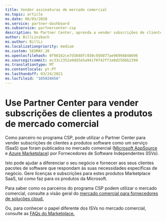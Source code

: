 ```yaml
---
title: Vender assinaturas de mercado comercial
ms.topic: article
ms.date: 06/03/2020
ms.service: partner-dashboard
ms.subservice: partnercenter-csp
description: No Partner Center, aprenda a vender subscrições de clientes a produtos SaaS publicados no mercado comercial por Fornecedores de Software Independentes (ISVs).
author: BillLinzbach
ms.author: BillLi
ms.localizationpriority: medium
ms.custom: SEOMAY.20
ms.openlocfilehash: 0f90162ce7d3848fc930c956077ae96994848696
ms.sourcegitcommit: ec33c2352a9dd3e5a941f0f42ff1e8d256bb2399
ms.translationtype: MT
ms.contentlocale: pt-PT
ms.lasthandoff: 03/24/2021
ms.locfileid: "105028456"
---
```

# <a name="use-partner-center-to-sell-customers-subscriptions-to-commercial-marketplace-products"></a>Use Partner Center para vender subscrições de clientes a produtos de mercado comercial

Como parceiro no programa CSP, pode utilizar o Partner Center para vender subscrições de clientes a produtos software como um serviço (SaaS) que foram publicados no mercado comercial ([Microsoft AppSource](https://appsource.microsoft.com/) e [Azure Marketplace](https://azuremarketplace.microsoft.com/)) por Fornecedores de Software Independentes (ISVs).

Isto pode ajudar a diferenciar o seu negócio e fornecer aos seus clientes pacotes de software que respondam às suas necessidades específicas de negócio. Gere licenças e subscrições para estes produtos Marketplace SaaS, tal como faz para os produtos da Microsoft.

Para saber como os parceiros do programa CSP podem utilizar o mercado comercial, consulte a visão geral do [mercado comercial para fornecedores de soluções cloud.](csp-commercial-marketplace-overview.md)

Ou, para conhecer o papel diferente dos ISVs no mercado comercial, consulte as [FAQs do Marketplace.](/azure/marketplace/marketplace-faq-publisher-guide)